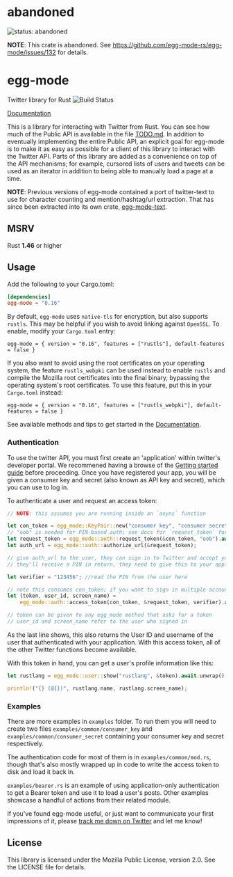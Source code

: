 # abandoned

![status: abandoned](https://img.shields.io/badge/status-abandoned-red)

**NOTE**: This crate is abandoned. See https://github.com/egg-mode-rs/egg-mode/issues/132 for
details.

# egg-mode

Twitter library for Rust ![Build Status](https://github.com/egg-mode-rs/egg-mode/workflows/CI/badge.svg)

[Documentation](https://docs.rs/egg-mode/)

This is a library for interacting with Twitter from Rust. You can see how much of the Public API is
available in the file [TODO.md]. In addition to eventually implementing the entire Public API, an
explicit goal for egg-mode is to make it as easy as possible for a client of this library to
interact with the Twitter API. Parts of this library are added as a convenience on top of the API
mechanisms; for example, cursored lists of users and tweets can be used as an iterator in addition
to being able to manually load a page at a time.


[TODO.md]: https://github.com/egg-mode-rs/egg-mode/blob/master/TODO.md

**NOTE**: Previous versions of egg-mode contained a port of twitter-text to use for character
counting and mention/hashtag/url extraction. That has since been extracted into its own crate,
[egg-mode-text].

[egg-mode-text]: https://github.com/egg-mode-rs/egg-mode-text

## MSRV

Rust **1.46** or higher

## Usage

Add the following to your Cargo.toml:

```TOML
[dependencies]
egg-mode = "0.16"
```

By default, `egg-mode` uses `native-tls` for encryption, but also supports `rustls`.
This may be helpful if you wish to avoid linking against `OpenSSL`.
To enable, modify your `Cargo.toml` entry:

```
egg-mode = { version = "0.16", features = ["rustls"], default-features = false }
```

If you also want to avoid using the root certificates on your operating system, the feature
`rustls_webpki` can be used instead to enable `rustls` and compile the Mozilla root certificates
into the final binary, bypassing the operating system's root certificates. To use this feature, put
this in your `Cargo.toml` instead:

```
egg-mode = { version = "0.16", features = ["rustls_webpki"], default-features = false }
```

See available methods and tips to get started in the [Documentation](https://docs.rs/egg-mode/).

### Authentication

To use the twitter API, you must first create an 'application' within twitter's developer portal.
We recommened having a browse of the
[Getting started guide](https://developer.twitter.com/en/docs/twitter-api/getting-started/guide)
before proceeding. Once you have registered your app, you will be given a consumer key and secret
(also known as API key and secret), which you can use to log in.

To authenticate a user and request an access token:

```rust
// NOTE: this assumes you are running inside an `async` function

let con_token = egg_mode::KeyPair::new("consumer key", "consumer secret");
// "oob" is needed for PIN-based auth; see docs for `request_token` for more info
let request_token = egg_mode::auth::request_token(&con_token, "oob").await.unwrap();
let auth_url = egg_mode::auth::authorize_url(&request_token);

// give auth_url to the user, they can sign in to Twitter and accept your app's permissions.
// they'll receive a PIN in return, they need to give this to your application

let verifier = "123456"; //read the PIN from the user here

// note this consumes con_token; if you want to sign in multiple accounts, clone it here
let (token, user_id, screen_name) =
    egg_mode::auth::access_token(con_token, &request_token, verifier).await.unwrap();

// token can be given to any egg_mode method that asks for a token
// user_id and screen_name refer to the user who signed in
```

As the last line shows, this also returns the User ID and username of the user that authenticated
with your application. With this access token, all of the other Twitter functions become available.

With this token in hand, you can get a user's profile information like this:

```rust
let rustlang = egg_mode::user::show("rustlang", &token).await.unwrap();

println!("{} (@{})", rustlang.name, rustlang.screen_name);
```

### Examples

There are more examples in `examples` folder. To run them you will need to create two files
`examples/common/consumer_key` and `examples/common/consumer_secret` containing your consumer
key and secret respectively.

The authentication code for most of them is in `examples/common/mod.rs`, though that's also mostly
wrapped up in code to write the access token to disk and load it back in.

`examples/bearer.rs` is an example of using application-only authentication to get a Bearer token
and use it to load a user's posts. Other examples showcase a handful of actions from their related
module.

If you've found egg-mode useful, or just want to communicate your first impressions of it, please
[track me down on Twitter][qm-twitter] and let me know!

[qm-twitter]: https://twitter.com/QuietMisdreavus

## License

This library is licensed under the Mozilla Public License, version 2.0. See the LICENSE file for details.

